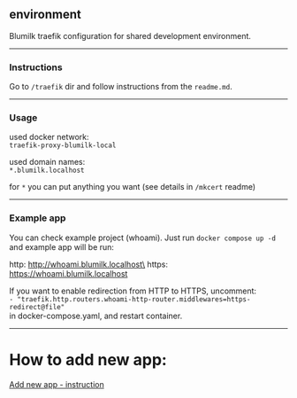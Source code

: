 ## environment
Blumilk traefik configuration for shared development environment.

---
### Instructions
Go to `/traefik` dir and follow instructions from the `readme.md`.

---
### Usage

used docker network:\
`traefik-proxy-blumilk-local`

used domain names:\
`*.blumilk.localhost`

for `*` you can put anything you want (see details in `/mkcert` readme)

---
### Example app
You can check example project (whoami).
Just run `docker compose up -d` and example app will be run:

http: http://whoami.blumilk.localhost\
https: https://whoami.blumilk.localhost

If you want to enable redirection from HTTP to HTTPS, uncomment:\
`- "traefik.http.routers.whoami-http-router.middlewares=https-redirect@file"`\
in docker-compose.yaml, and restart container.

---
# How to add new app:
[Add new app - instruction](how%20to%20add%20new%20app.md)
